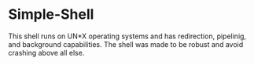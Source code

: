 Simple-Shell
============

This shell runs on UN*X operating systems and has redirection, pipelinig, and background capabilities.  The shell was made to be robust and avoid crashing above all else.
